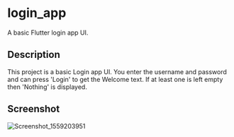 # login_app

A basic Flutter login app UI.

## Description

This project is a basic Login app UI.
You enter the username and password and can press 'Login' to get the Welcome text.
If at least one is left empty then 'Nothing' is displayed.

## Screenshot

![Screenshot_1559203951](https://user-images.githubusercontent.com/45023388/58622797-18b53e00-82ea-11e9-94ef-618b564ef6c3.png)
